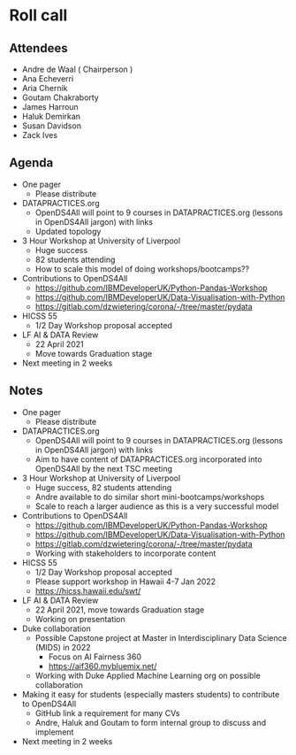 # Roll call
## Attendees

- Andre de Waal ( Chairperson )
- Ana Echeverri
- Aria Chernik
- Goutam Chakraborty
- James Harroun
- Haluk Demirkan
- Susan Davidson
- Zack Ives

## Agenda

- One pager 
  - Please distribute
- DATAPRACTICES.org
  - OpenDS4All will point to 9 courses in DATAPRACTICES.org (lessons in OpenDS4All jargon) with links
  - Updated topology
- 3 Hour Workshop at University of Liverpool
  - Huge success
  - 82 students attending
  - How to scale this model of doing workshops/bootcamps??
- Contributions to OpenDS4All
  - https://github.com/IBMDeveloperUK/Python-Pandas-Workshop 
  - https://github.com/IBMDeveloperUK/Data-Visualisation-with-Python
  - https://gitlab.com/dzwietering/corona/-/tree/master/pydata
- HICSS 55 
  - 1/2 Day Workshop proposal accepted 
- LF AI & DATA Review
  - 22 April 2021 
  - Move towards Graduation stage
- Next meeting in 2 weeks

## Notes

- One pager 
  - Please distribute
- DATAPRACTICES.org
  - OpenDS4All will point to 9 courses in DATAPRACTICES.org (lessons in OpenDS4All jargon) with links
  - Aim to have content of DATAPRACTICES.org incorporated into OpenDS4All by the next TSC meeting
- 3 Hour Workshop at University of Liverpool
  - Huge success, 82 students attending
  - Andre available to do similar short mini-bootcamps/workshops
  - Scale to reach a larger audience as this is a very successful model  
- Contributions to OpenDS4All
  - https://github.com/IBMDeveloperUK/Python-Pandas-Workshop 
  - https://github.com/IBMDeveloperUK/Data-Visualisation-with-Python
  - https://gitlab.com/dzwietering/corona/-/tree/master/pydata
  - Working with stakeholders to incorporate content
- HICSS 55 
  - 1/2 Day Workshop proposal accepted
  - Please support workshop in Hawaii 4-7 Jan 2022 
  - https://hicss.hawaii.edu/swt/
- LF AI & DATA Review
  - 22 April 2021, move towards Graduation stage
  - Working on presentation
- Duke collaboration
  - Possible Capstone project at Master in Interdisciplinary Data Science (MIDS) in 2022
    - Focus on AI Fairness 360 
    - https://aif360.mybluemix.net/
  - Working with Duke Applied Machine Learning org on possible collaboration
- Making it easy for students (especially masters students) to contribute to OpenDS4All 
  - GitHub link a requirement for many CVs
  - Andre, Haluk and Goutam to form internal group to discuss and implement  
- Next meeting in 2 weeks
